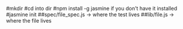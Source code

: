 #mkdir
#cd into dir
#npm install -g jasmine if you don't have it installed
#jasmine init
##spec/file_spec.js -> where the test lives
##lib/file.js -> where the file lives
#
